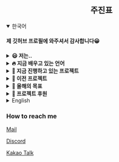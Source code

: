 <div align="center">
<h2>주진표</h2>
</div>

<details markdown="1" open="open">
<summary>한국어</summary>

#### 제 깃허브 프로필에 와주셔서 감사합니다😀

<details markdown="1">
<summary>
<b>😃 저는..</b>
</summary>

- 📗 중학교 3학년 이예요.
- 💻 프론트엔드 개발자예요.
- ✏️ 학교 동아리 "셈틀"에서 동아리장으로 일하고있어요.
- 📔 청소년 단체 "유니엄"에서 [@LeeDonggyu-07](https://github.com/LeeDonggyu-07)와 함께 일하고있어요.
- 🌐 청소년 기자단 "청라온"에서 프론트엔드 웹개발자로 일하고있어요.

</details>

<details markdown="1">
<summary>
<b>🔥 지금 배우고 있는 언어</b>
</summary>

- 파이썬
- 자바스크립트
- 마크다운 언어 (HTML, CSS)

</details>


<details markdown="1">
<summary>
<b>🧾 지금 진행하고 있는 프로젝트</b>
</summary>

 - lett-Chat [chat.pyo.codes](https://chat.pyo.codes)

</details>

<details markdown="1">
<summary>
<b>📆 이전 프로젝트</b>
</summary>

 - sake L Archive
 - SaetByeol Gray
 - Yak Project (with [@LeeDonggyu-07](https://github.com/LeeDonggyu-07))
 - MeetUP (KWC21 contest with [@YubinHeo](https://github.com/yubinheo), Sweet_cloud, [@LeeDonggyu-07](https://github.com/LeeDonggyu-07))
 - acenga (Acentic project)
 - AG Bot (Acentic project)
 - Acentic Website

</details>

<details markdown="1">
<summary>
<b>🏁 올해의 목표</b>
</summary>

 - [x] 컴퓨터활용능력 1급 필기 (2021.03.16)
 - [ ] 컴퓨터활용능력 1급 실기
 - [ ] 24시간 스트리밍
 - [x] 포트폴리오 사이트 만들기 (https://jinpyojoo.github.io)
 - [ ] 홈서버 구축하기
 - [ ] 수익 창출하기


</details>
<details markdown="1">
<summary>
<b>💎 프로젝트 후원</b>
</summary>

 - [카카오페이(Jirooby)](https://qr.kakaopay.com/281006011113715302002853)
 - 대구은행 508140638959

</details>


<details markdown="1">
<summary>English</summary>

#### Thank you for coming to my github profile!

<details markdown="1">
<summary>
<b>😃 I'm</b>
</summary>

- 📗 16 years old
- 💻 Front-end Developer
- ✏️ Working on school Club "Semtle" and club leader
- 📔 Working on Youth club "Younium" with [@LeeDonggyu-07](https://github.com/LeeDonggyu-07)
- 🌐 Chungraon Front-end Developer

</details>

<details markdown="1">
<summary>
<b>🔥 Currently learning languages</b>
</summary>

- Python
- Javascript
- Markup Languages (HTML, CSS)

</details>

<details markdown="1">
<summary>
<b>🧾 Currently working projects</b>
</summary>

 - lett-Chat [chat.pyo.codes](https://chat.pyo.codes)

</details>

<details markdown="1">
<summary>
<b>📆 previous projects</b>
</summary>

 - sake L Archive
 - SaetByeol Gray
 - Yak Project (with [@LeeDonggyu-07](https://github.com/LeeDonggyu-07))
 - MeetUP (KWC21 contest with [@YubinHeo](https://github.com/yubinheo), Sweet_cloud, [@LeeDonggyu-07](https://github.com/LeeDonggyu-07))
 - acenga (Acentic project)
 - AG Bot (Acentic project)
 - Acentic Website

</details>

<details markdown="1">
<summary>
<b>🏁 Goal of the Year</b>
</summary>

 - [x] 컴퓨터활용능력 1급 필기 (2021.03.16)
 - [ ] 컴퓨터활용능력 1급 실기
 - [ ] 24시간 스트리밍
 - [x] 포트폴리오 사이트 만들기 (https://jinpyojoo.github.io)
 - [ ] 홈서버 구축하기
 - [ ] 수익 창출하기


</details>

</details>


### How to reach me
[Mail](mailto:wnwlsvy0914@gmail.com)

[Discord](https://discord.gg/rycsGTtE39)

[Kakao Talk](https://open.kakao.com/o/sZpZFV0c)
